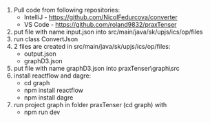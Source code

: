 1. Pull code from following repositories:
	- IntelliJ - https://github.com/NicolFedurcova/converter
	- VS Code - https://github.com/roland9832/praxTenser
2. put file with name input.json into    src/main/java/sk/upjs/ics/op/files
3. run class ConvertJson
4. 2 files are created in src/main/java/sk/upjs/ics/op/files:  
	- output.json
	- graphD3.json
5. put file with name graphD3.json into praxTenser\graph\src
6. install reactflow and dagre:
	- cd graph
	- npm install reactflow
	- npm install dagre
6. run project graph in folder praxTenser (cd graph) with 
	- npm run dev
